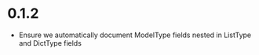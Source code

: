 # 0.1.2

* Ensure we automatically document ModelType fields nested in ListType and DictType fields
